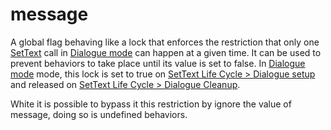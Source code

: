 # message

A global flag behaving like a lock that enforces the restriction that only one [SetText](../SetText.md) call in [Dialogue mode](../Dialogue%20mode.md) can happen at a given time. It can be used to prevent behaviors to take place until its value is set to false. In [Dialogue mode](../Dialogue%20mode.md) mode, this lock is set to true on [SetText Life Cycle > Dialogue setup](../SetText%20Life%20Cycle.md#dialogue-setup) and released on [SetText Life Cycle > Dialogue Cleanup](../SetText%20Life%20Cycle.md#dialogue-cleanup).

White it is possible to bypass it this restriction by ignore the value of message, doing so is undefined behaviors.
